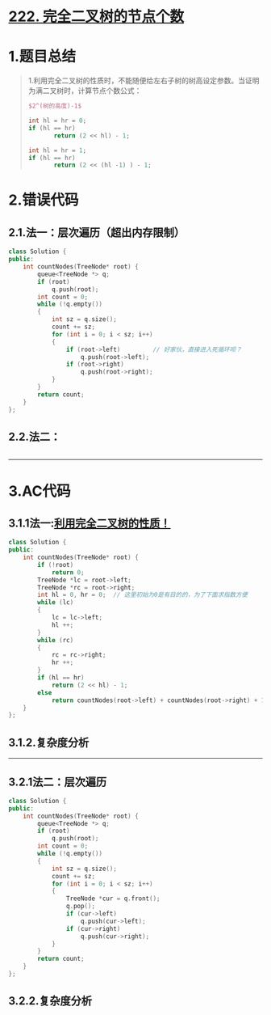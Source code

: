 # [222. 完全二叉树的节点个数](https://leetcode.cn/problems/count-complete-tree-nodes/)



# 1.题目总结

> 1.利用完全二叉树的性质时，不能随便给左右子树的树高设定参数。当证明为满二叉树时，计算节点个数公式： 
>
> ```latex
> $2^(树的高度)-1$
> ```
>
> ```C++
> int hl = hr = 0;
> if (hl == hr)
>        return (2 << hl) - 1;
> ```
>
> ```C++
> int hl = hr = 1;
> if (hl == hr)
>        return (2 << (hl -1) ) - 1;
> ```
>
> 

# 2.错误代码

## 2.1.法一：层次遍历（超出内存限制）

```C++
class Solution {
public:
    int countNodes(TreeNode* root) {
        queue<TreeNode *> q;
        if (root)
            q.push(root);
        int count = 0;
        while (!q.empty())
        {
            int sz = q.size();
            count += sz;
            for (int i = 0; i < sz; i++)
            {
                if (root->left)         // 好家伙，直接进入死循环呗？
                    q.push(root->left);
                if (root->right)
                    q.push(root->right);
            }
        }
        return count;
    }
};
```



## 2.2.法二：

```C++

```



******************

# 3.AC代码

## 3.1.1法一:[利用完全二叉树的性质！](https://programmercarl.com/0222.%E5%AE%8C%E5%85%A8%E4%BA%8C%E5%8F%89%E6%A0%91%E7%9A%84%E8%8A%82%E7%82%B9%E4%B8%AA%E6%95%B0.html#%E6%80%9D%E8%B7%AF)

```C++
class Solution {
public:
    int countNodes(TreeNode* root) {
        if (!root)
            return 0;
        TreeNode *lc = root->left;
        TreeNode *rc = root->right;
        int hl = 0, hr = 0;  // 这里初始为0是有目的的，为了下面求指数方便	
        while (lc)
        {
            lc = lc->left;
            hl ++;
        }
        while (rc)
        {
            rc = rc->right;
            hr ++;
        }
        if (hl == hr)
            return (2 << hl) - 1;
        else 
            return countNodes(root->left) + countNodes(root->right) + 1;
    }
};
```

## 3.1.2.复杂度分析



**************

## 3.2.1法二：层次遍历

```C++
class Solution {
public:
    int countNodes(TreeNode* root) {
        queue<TreeNode *> q;
        if (root)
            q.push(root);
        int count = 0;
        while (!q.empty())
        {
            int sz = q.size();
            count += sz;
            for (int i = 0; i < sz; i++)
            {
                TreeNode *cur = q.front();
                q.pop();
                if (cur->left)
                    q.push(cur->left);
                if (cur->right)
                    q.push(cur->right);
            }
        }
        return count;
    }
};
```



## 3.2.2.复杂度分析